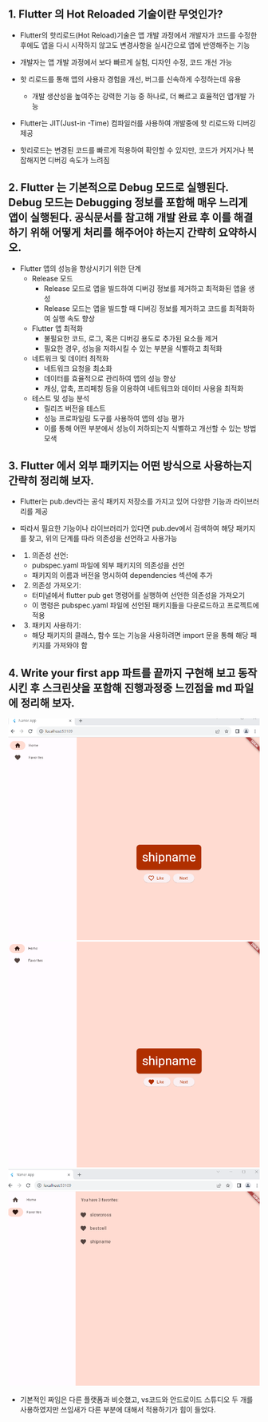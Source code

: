 ## 1. Flutter 의 Hot Reloaded 기술이란 무엇인가?

- Flutter의 핫리로드(Hot Reload)기술은 앱 개발 과정에서 개발자가 코드를 수정한 후에도 앱을 다시 시작하지 않고도 변경사항을 실시간으로 앱에 반영해주는 기능
- 개발자는 앱 개발 과정에서 보다 빠르게 실험, 디자인 수정, 코드 개선 가능
- 핫 리로드를 통해 앱의 사용자 경험을 개선, 버그를 신속하게 수정하는데 유용
  - 개발 생산성을 높여주는 강력한 기능 중 하나로, 더 빠르고 효율적인 앱개발 가능


- Flutter는 JIT(Just-in -Time) 컴파일러를 사용하여 개발중에 핫 리로드와 디버깅 제공
- 핫리로드는 변경된 코드를 빠르게 적용하여 확인할 수 있지만, 코드가 커지거나 복잡해지면 디버깅 속도가 느려짐

## 2. Flutter 는 기본적으로 Debug 모드로 실행된다. Debug 모드는 Debugging 정보를 포함해 매우 느리게 앱이 실행된다. 공식문서를 참고해 개발 완료 후 이를 해결하기 위해 어떻게 처리를 해주어야 하는지 간략히 요약하시오.

- Flutter 앱의 성능을 향상시키기 위한 단계
  - Release 모드
    - Release 모드로 앱을 빌드하여 디버깅 정보를 제거하고 최적화된 앱을 생성
    - Release 모드는 앱을 빌드할 때 디버깅 정보를 제거하고 코드를 최적화하여 실행 속도 향상
  - Flutter 앱 최적화
    -  불필요한 코드, 로그, 혹은 디버깅 용도로 추가된 요소들 제거
    -  필요한 경우, 성능을 저하시킬 수 있는 부분을 식별하고 최적화
  - 네트워크 및 데이터 최적화
    - 네트워크 요청을 최소화
    - 데이터를 효율적으로 관리하여 앱의 성능 향상
    - 캐싱, 압축, 프리페칭 등을 이용하여 네트워크와 데이터 사용을 최적화
  - 테스트 및 성능 분석
    - 릴리즈 버전을 테스트
    - 성능 프로파일링 도구를 사용하여 앱의 성능 평가
    - 이를 통해 어떤 부분에서 성능이 저하되는지 식별하고 개선할 수 있는 방법 모색



## 3. Flutter 에서 외부 패키지는 어떤 방식으로 사용하는지 간략히 정리해 보자.

- Flutter는 pub.dev라는 공식 패키지 저장소를 가지고 있어 다양한 기능과 라이브러리를 제공
- 따라서 필요한 기능이나 라이브러리가 있다면 pub.dev에서 검색하여 해당 패키지를 찾고, 위의 단계를 따라 의존성을 선언하고 사용가능

- 1. 의존성 선언:
  - pubspec.yaml 파일에 외부 패키지의 의존성을 선언
  - 패키지의 이름과 버전을 명시하여 dependencies 섹션에 추가

- 2. 의존성 가져오기:
  - 터미널에서 flutter pub get 명령어를 실행하여 선언한 의존성을 가져오기
  - 이 명령은 pubspec.yaml 파일에 선언된 패키지들을 다운로드하고 프로젝트에 적용

- 3. 패키지 사용하기:
  - 해당 패키지의 클래스, 함수 또는 기능을 사용하려면 import 문을 통해 해당 패키지를 가져와야 함

## 4. Write your first app 파트를 끝까지 구현해 보고 동작시킨 후 스크린샷을 포함해 진행과정중 느낀점을 md 파일에 정리해 보자.

<img src='./flutter실습1.png'>
<img src='./flutter실습2.png'>
<img src='./flutter실습3.png'>

- 기본적인 짜임은 다른 플랫폼과 비슷했고, vs코드와 안드로이드 스튜디오 두 개를 사용하였지만 쓰임새가 다른 부분에 대해서 적용하기가 힘이 들었다.
